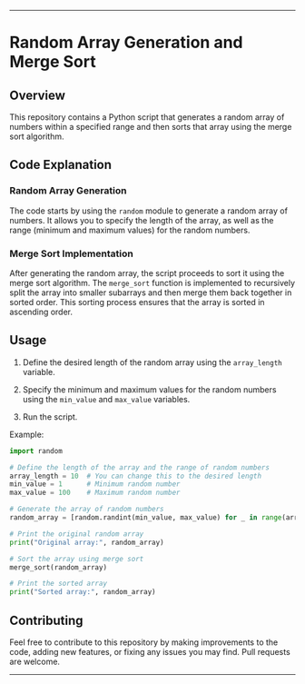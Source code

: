 

---

# Random Array Generation and Merge Sort

## Overview

This repository contains a Python script that generates a random array of numbers within a specified range and then sorts that array using the merge sort algorithm.

## Code Explanation

### Random Array Generation

The code starts by using the `random` module to generate a random array of numbers. It allows you to specify the length of the array, as well as the range (minimum and maximum values) for the random numbers.

### Merge Sort Implementation

After generating the random array, the script proceeds to sort it using the merge sort algorithm. The `merge_sort` function is implemented to recursively split the array into smaller subarrays and then merge them back together in sorted order. This sorting process ensures that the array is sorted in ascending order.

## Usage

1. Define the desired length of the random array using the `array_length` variable.

2. Specify the minimum and maximum values for the random numbers using the `min_value` and `max_value` variables.

3. Run the script.

Example:

```python
import random

# Define the length of the array and the range of random numbers
array_length = 10  # You can change this to the desired length
min_value = 1      # Minimum random number
max_value = 100    # Maximum random number

# Generate the array of random numbers
random_array = [random.randint(min_value, max_value) for _ in range(array_length)]

# Print the original random array
print("Original array:", random_array)

# Sort the array using merge sort
merge_sort(random_array)

# Print the sorted array
print("Sorted array:", random_array)
```

## Contributing

Feel free to contribute to this repository by making improvements to the code, adding new features, or fixing any issues you may find. Pull requests are welcome.


---
